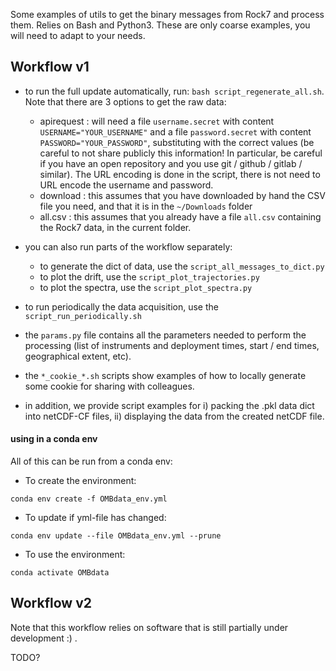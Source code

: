 Some examples of utils to get the binary messages from Rock7 and process them. Relies on Bash and Python3. These are only coarse examples, you will need to adapt to your needs.

## Workflow v1

- to run the full update automatically, run: ```bash script_regenerate_all.sh```. Note that there are 3 options to get the raw data:
  - apirequest : will need a file ```username.secret``` with content ```USERNAME="YOUR_USERNAME"``` and a file ```password.secret``` with content ```PASSWORD="YOUR_PASSWORD"```, substituting with the correct values (be careful to not share publicly this information! In particular, be careful if you have an open repository and you use git / github / gitlab / similar). The URL encoding is done in the script, there is not need to URL encode the username and password.
  - download : this assumes that you have downloaded by hand the CSV file you need, and that it is in the ```~/Downloads``` folder
  - all.csv : this assumes that you already have a file ```all.csv``` containing the Rock7 data, in the current folder.

- you can also run parts of the workflow separately:
  - to generate the dict of data, use the ```script_all_messages_to_dict.py```
  - to plot the drift, use the ```script_plot_trajectories.py```
  - to plot the spectra, use the ```script_plot_spectra.py```

- to run periodically the data acquisition, use the ```script_run_periodically.sh```

- the ```params.py``` file contains all the parameters needed to perform the processing (list of instruments and deployment times, start / end times, geographical extent, etc).

- the ```*_cookie_*.sh``` scripts show examples of how to locally generate some cookie for sharing with colleagues.

- in addition, we provide script examples for i) packing the .pkl data dict into netCDF-CF files, ii) displaying the data from the created netCDF file.

#### using in a conda env

All of this can be run from a conda env:

- To create the environment:

```
conda env create -f OMBdata_env.yml
```

- To update if yml-file has changed:

```
conda env update --file OMBdata_env.yml --prune 
```

- To use the environment:

```
conda activate OMBdata
```

## Workflow v2

Note that this workflow relies on software that is still partially under development :) .

TODO?

